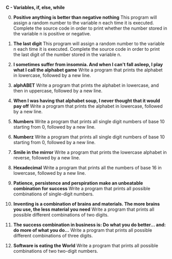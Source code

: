 **C - Variables, if, else, while**

0. **Positive anything is better than negative nothing**
This program will assign a random number to the variable n each time it is executed. Complete the source code in order to print whether the number stored in the variable n is positive or negative.

1. **The last digit**
This program will assign a random number to the variable n each time it is executed. Complete the source code in order to print the last digit of the number stored in the variable n.

2. **I sometimes suffer from insomnia. And when I can't fall asleep, I play what I call the alphabet game**
Write a program that prints the alphabet in lowercase, followed by a new line.

3. **alphABET**
Write a program that prints the alphabet in lowercase, and then in uppercase, followed by a new line.

4. **When I was having that alphabet soup, I never thought that it would pay off**
Write a program that prints the alphabet in lowercase, followed by a new line.

5. **Numbers**
Write a program that prints all single digit numbers of base 10 starting from 0, followed by a new line.

6. **Numberz**
Write a program that prints all single digit numbers of base 10 starting from 0, followed by a new line.

7. **Smile in the mirror**
Write a program that prints the lowercase alphabet in reverse, followed by a new line.

8. **Hexadecimal**
Write a program that prints all the numbers of base 16 in lowercase, followed by a new line.

9. **Patience, persistence and perspiration make an unbeatable combination for success**
Write a program that prints all possible combinations of single-digit numbers.

10. **Inventing is a combination of brains and materials. The more brains you use, the less material you need**
Write a program that prints all possible different combinations of two digits.

11. **The success combination in business is: Do what you do better... and: do more of what you do...**
Write a program that prints all possible different combinations of three digits.

12. **Software is eating the World**
Write a program that prints all possible combinations of two two-digit numbers.
